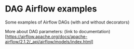 # DAG Airflow examples
Some examples of Airflow DAGs (with and without decorators)

More about DAG parameters: (link to documentation)[https://airflow.apache.org/docs/apache-airflow/2.1.2/_api/airflow/models/index.html]
